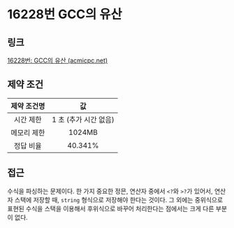 # 16228번 GCC의 유산

## 링크

[16228번: GCC의 유산 (acmicpc.net)](https://www.acmicpc.net/problem/16228)

## 제약 조건

| 제약 조건명 |          값           |
| :---------: | :-------------------: |
|  시간 제한  | 1 초 (추가 시간 없음) |
| 메모리 제한 |        1024MB         |
|  정답 비율  |        40.341%        |

## 접근

수식을 파싱하는 문제이다. 한 가지 중요한 정믄, 연산자 중에서 `<?`와 `>?`가 있어서, 연산자 스택에 저장할 때, `string` 형식으로 저장해야 한다는 것이다. 그 외에는 중위식으로 표현된 수식을 스택을 이용해서 후위식으로 바꾸어 처리한다는 점에서는 크게 다른 부분이 없다.
